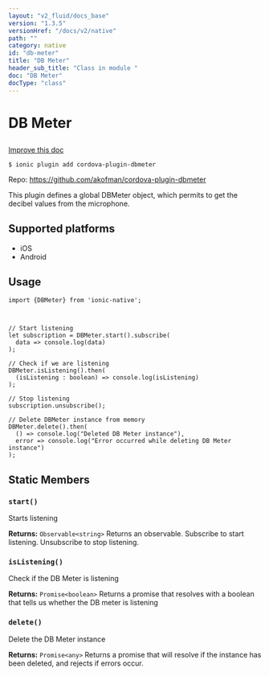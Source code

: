 ```yaml
---
layout: "v2_fluid/docs_base"
version: "1.3.5"
versionHref: "/docs/v2/native"
path: ""
category: native
id: "db-meter"
title: "DB Meter"
header_sub_title: "Class in module "
doc: "DB Meter"
docType: "class"
---
```









<h1 class="api-title">

  
  DB Meter
  

  

  

</h1>

<a class="improve-v2-docs" href="http://github.com/driftyco/ionic-native/edit/master/src/plugins/dbmeter.ts#L1">
  Improve this doc
</a>





<!-- decorators -->


<pre><code>$ ionic plugin add cordova-plugin-dbmeter</code></pre>
<p>Repo:
  <a href="https://github.com/akofman/cordova-plugin-dbmeter">
    https://github.com/akofman/cordova-plugin-dbmeter
  </a>
</p>

<!-- description -->

<p>This plugin defines a global DBMeter object, which permits to get the decibel values from the microphone.</p>


<!-- @platforms tag -->
<h2>Supported platforms</h2>

<ul>
  <li>iOS</li>
  
  <li>Android</li>
  </ul>

<!-- @platforms tag end -->


<!-- @usage tag -->

<h2>Usage</h2>

<pre><code class="lang-ts">import {DBMeter} from &#39;ionic-native&#39;;



// Start listening
let subscription = DBMeter.start().subscribe(
  data =&gt; console.log(data)
);

// Check if we are listening
DBMeter.isListening().then(
  (isListening : boolean) =&gt; console.log(isListening)
);

// Stop listening
subscription.unsubscribe();

// Delete DBMeter instance from memory
DBMeter.delete().then(
  () =&gt; console.log(&quot;Deleted DB Meter instance&quot;),
  error =&gt; console.log(&quot;Error occurred while deleting DB Meter instance&quot;)
);
</code></pre>




<!-- @property tags -->
<h2>Static Members</h2>
<div id="start"></div>
<h3><code>start()</code>
  
</h3>



Starts listening






<div class="return-value" markdown="1">
  <i class="icon ion-arrow-return-left"></i>
  <b>Returns:</b> 
<code>Observable&lt;string&gt;</code> Returns an observable. Subscribe to start listening. Unsubscribe to stop listening.
</div>



<div id="isListening"></div>
<h3><code>isListening()</code>
  
</h3>

Check if the DB Meter is listening






<div class="return-value" markdown="1">
  <i class="icon ion-arrow-return-left"></i>
  <b>Returns:</b> 
<code>Promise&lt;boolean&gt;</code> Returns a promise that resolves with a boolean that tells us whether the DB meter is listening
</div>



<div id="delete"></div>
<h3><code>delete()</code>
  
</h3>

Delete the DB Meter instance






<div class="return-value" markdown="1">
  <i class="icon ion-arrow-return-left"></i>
  <b>Returns:</b> 
<code>Promise&lt;any&gt;</code> Returns a promise that will resolve if the instance has been deleted, and rejects if errors occur.
</div>




<!-- methods on the class -->

<!-- related link --><!-- end content block -->


<!-- end body block -->

